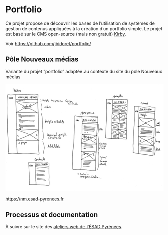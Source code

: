 # Portfolio

Ce projet propose de découvrir les bases de l’utilisation de systèmes de gestion de contenus appliquées à la création d’un portfolio simple. Le projet est basé sur le CMS open-source (mais non gratuit) [Kirby](https://getkirby.com/).

Voir https://github.com/jbidoret/portfolio/

## Pôle Nouveaux médias

Variante du projet “portfolio” adaptée au contexte du site du pôle Nouveaux médias

![maquette sommaire du site](nm.png)

https://nm.esad-pyrenees.fr

## Processus et documentation

À suivre sur le site des [ateliers web de l’ÉSAD Pyrénées](https://ateliers.esad-pyrenees.fr/web/pages/projets/portfolio).
